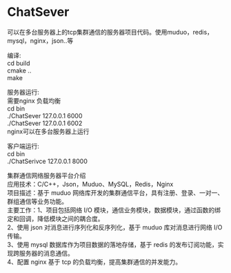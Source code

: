 # ChatSever
可以在多台服务器上的tcp集群通信的服务器项目代码。使用muduo，redis，mysql，nginx，json..等

编译:\
cd build\
cmake ..\
make

服务器运行:\
需要nginx 负载均衡\
cd bin\
./ChatSever 127.0.0.1 6000\
./ChatSever 127.0.0.1 6002\
nginx可以在多台服务器上运行

客户端运行:\
cd bin \
./ChatSerivce 127.0.0.1 8000



集群通信网络服务器平台介绍\
应用技术：C/C++，Json，Muduo、MySQL，Redis，Nginx\
项目描述：基于 muduo 网络库开发的集群通信平台，具有注册、登录、一对一、群组通信等业务功能。\
主要工作：1、项目包括网络 I/O 模块，通信业务模块，数据模块，通过函数的绑定和回调，降低模块之间的耦合度。\
2、使用 json 对消息进行序列化和反序列化，基于 muduo 库对消息进行网络 I/O 传输。\
3、使用 mysql 数据库作为项目数据的落地存储，基于 redis 的发布订阅功能，实现跨服务器的消息通信。\
4、配置 nginx 基于 tcp 的负载均衡，提高集群通信的并发能力。
